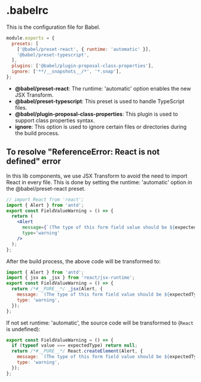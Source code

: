 # .babelrc

This is the configuration file for Babel.

```js
module.exports = {
  presets: [
    ['@babel/preset-react', { runtime: 'automatic' }],
    '@babel/preset-typescript',
  ],
  plugins: ['@babel/plugin-proposal-class-properties'],
  ignore: ['**/__snapshots__/*', '*.snap'],
};
```

- **@babel/preset-react**: The runtime: 'automatic' option enables the new JSX Transform.
- **@babel/preset-typescript**: This preset is used to handle TypeScript files.
- **@babel/plugin-proposal-class-properties**: This plugin is used to support class properties syntax.
- **ignore**: This option is used to ignore certain files or directories during the build process.

## To resolve "ReferenceError: React is not defined" error

In this lib components, we use JSX Transform to avoid the need to import React in every file. This is done by setting the runtime: 'automatic' option in the @babel/preset-react preset.

```jsx
// import React from 'react';
import { Alert } from 'antd';
export const FieldValueWarning = () => {
  return (
    <Alert
      message={`(The type of this form field value should be ${expectedType}, but current type is ${typeof value})`}
      type='warning'
    />
  );
};
```

After the build process, the above code will be transformed to:

```js
import { Alert } from 'antd';
import { jsx as _jsx } from 'react/jsx-runtime';
export const FieldValueWarning = () => {
  return /*#__PURE__*/ _jsx(Alert, {
    message: `(The type of this form field value should be ${expectedType}, but current type is ${typeof value})`,
    type: 'warning',
  });
};
```

If not set runtime: 'automatic', the source code will be transformed to (`React` is undefined):

```js
export const FieldValueWarning = () => {
  if (typeof value === expectedType) return null;
  return /*#__PURE__*/ React.createElement(Alert, {
    message: `(The type of this form field value should be ${expectedType}, but current type is ${typeof value})`,
    type: 'warning',
  });
};
```

